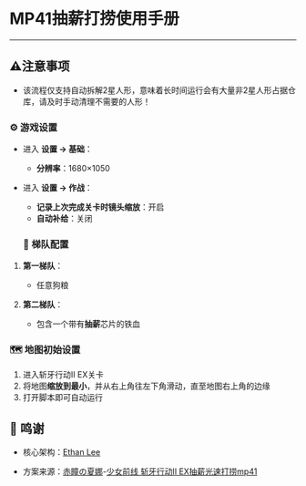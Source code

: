 # MP41抽薪打捞使用手册

---

## ⚠️注意事项

- 该流程仅支持自动拆解2星人形，意味着长时间运行会有大量非2星人形占据仓库，请及时手动清理不需要的人形！

### ⚙️ 游戏设置

- 进入 **设置 → 基础**：
  - **分辨率**：1680×1050
- 进入 **设置 → 作战**：
  - **记录上次完成关卡时镜头缩放**：开启
  - **自动补给**：关闭

  ### 👥 梯队配置

1. **第一梯队**：
   - 任意狗粮

2. **第二梯队**：
   - 包含一个带有**抽薪**芯片的铁血

### 🗺 地图初始设置

   1. 进入斩牙行动Ⅱ EX关卡
   2. 将地图**缩放到最小**，并从右上角往左下角滑动，直至地图右上角的边缘
   3. 打开脚本即可自动运行

## 🙏 鸣谢

- 核心架构：[Ethan Lee](https://github.com/hake971920)

- 方案来源：[赤瞳の夏娜](https://space.bilibili.com/3283136)-[少女前线 斩牙行动Ⅱ EX抽薪光速打捞mp41](https://www.bilibili.com/video/BV1gUumztE9R/)
